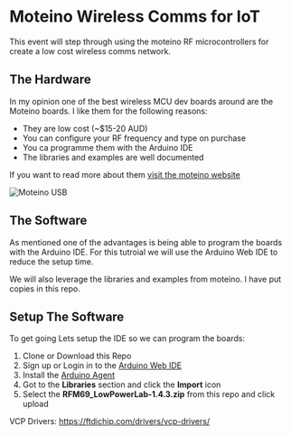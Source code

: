 # Moteino Wireless Comms for IoT
This event will step through using the moteino RF microcontrollers for create a low cost wireless comms network. 

## The Hardware
In my opinion one of the best wireless MCU dev boards around are the Moteino boards. I like them for the following reasons:
* They are low cost (~$15-20 AUD)
* You can configure your RF frequency and type on purchase
* You ca programme them with the Arduino IDE
* The libraries and examples are well documented

If you want to read more about them [visit the moteino website](https://lowpowerlab.com/guide/moteino/)

![Moteino USB](https://farm4.staticflickr.com/3813/10585334166_4da71b7c31_z.jpg)

## The Software
As mentioned one of the advantages is being able to program the boards with the Arduino IDE. For this tutroial we will use the Arduino Web IDE to reduce the setup time.

We will also leverage the libraries and examples from moteino. I have put copies in this repo.

## Setup The Software
To get going Lets setup the IDE so we can program the boards:
1. Clone or Download this Repo
2. Sign up or Login in to the [Arduino Web IDE](https://create.arduino.cc/editor)
3. Install the [Arduino Agent](https://create.arduino.cc/getting-started/plugin/welcome)
4. Got to the **Libraries** section and click the **Import** icon
5. Select the **RFM69_LowPowerLab-1.4.3.zip** from this repo and click upload

VCP Drivers: https://ftdichip.com/drivers/vcp-drivers/
